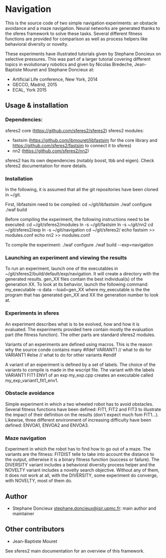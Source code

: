 Navigation
==========

This is the source code of two simple navigation experiments: an obstacle avoidance and a maze navigation. Neural networks are generated thanks to the sferes framework to solve these tasks. Several different fitness functions are provided for comparison as well as process helpers like behavioral diversity or novelty.

These experiments have illustrated tutorials given by Stephane Doncieux on selective pressures. This was part of a larger tutorial covering different topics in evolutionary robotics and given by Nicolas Bredeche, Jean-Baptiste Mouret and Stephane Doncieux at:
* Artificial Life conference, New York, 2014
* GECCO, Madrid, 2015
* ECAL, York 2015


Usage & installation
--------------------

### Dependencies:
sferes2 core (https://github.com/sferes2/sferes2)
sferes2 modules:
* fastsim (https://github.com/jbmouret/libfastsim for the core library and https://github.com/sferes2/fastsim to connect it to sferes)
* nn2 (https://github.com/sferes2/nn2)

sferes2 has its own dependencies (notably boost, tbb and eigen). Check sferes2 documentation for more details.

### Installation

In the following, it is assumed that all the git repositories have been cloned in ~/git.

First, libfastsim need to be compiled:
    cd ~/git/libfastsim
    ./waf configure
    ./waf build

Before compiling the experiment, the following instructions need to be executed:
    cd ~/git/sferes2/modules
    ln -s ~/git/fastsim
    ln -s ~/git/nn2
    cd ~/git/sferes2/exp
    ln -s ~/git/navigation
    cd ~/git/sferes2/
    echo fastsim >> modules.conf
    echo nn2 >> modules.conf

To compile the experiment:
    ./waf configure
    ./waf build --exp=navigation

### Launching an experiment and viewing the results

To run an experiment, launch one of the executables in ~/git/sferes2/build/default/exp/navigation. It will create a directory with the generated results.
gen_XX files contain the best individual(s) of the generation XX. To look at its behavior, launch the following command:
    my_executable -o data --load=gen_XX
where my_executable is the the program that has generated gen_XX and XX the generation number to look at.

### Experiments in sferes

An experiment describes what is to be evolved, how and how it is evaluated. The experiments provided here contain mostly the evaluation part (the fitness function). The other parts are standard sferes2 modules.

Variants of an experiments are defined using macros. This is the reason why the source conde contains many
    #ifdef VARIANT1
       // what to do for VARIANT1
    #else
       // what to do for other variants 
    #endif

A variant of an experiment is defined by a set of labels. The choice of the variants to compile is made in the wscript file. The variant with the labels VARIANT1 FIT1 ENV1 of an exp my_exp.cpp creates an executable called my_exp_variant1_fit1_env1.

### Obstacle avoidance

Simple experiment in which a two wheeled robot has to avoid obstacles. Several fitness functions have been defined: FIT1, FIT2 and FIT3 to illustrate the impact of their definition on the results (don't expect much fom FIT1...). Likewise, three different environment of increasing difficulty have been defined: ENVOA1, ENVOA2 and ENVOA3.

### Maze navigation

Experiment in which the robot has to find how to go out of a maze. The variants are the fitness: FITDIST telle to take into account the distance to the output, otherwise it is a binary fitness function (success or failure). The DIVERSITY variant includes a behavioral diversity process helper and the NOVELTY variant includes a novelty search objective. Without any of them, it does not work at all, with the DIVERSITY, some experiment do converge, with NOVELTY, most of them do.

Author
-------
- Stephane Doncieux stephane.doncieux@isir.upmc.fr: main author and maintainer

Other contributors
------------
- Jean-Baptiste Mouret


See sferes2 main documentation for an overview of this framework. 



